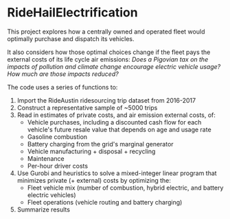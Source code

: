 # RideHailElectrification

This project explores how a centrally owned and operated fleet would optimally purchase and dispatch its vehicles. 

It also considers how those optimal choices change if the fleet pays the external costs of its life cycle air emissions: *Does a Pigovian tax on the impacts of pollution and climate change encourage electric vehicle usage? How much are those impacts reduced?*

The code uses a series of functions to:
1. Import the RideAustin ridesourcing trip dataset from 2016-2017
2. Construct a representative sample of ~5000 trips
3. Read in estimates of private costs, and air emission external costs, of:
    + Vehicle purchases, including a discounted cash flow for each vehicle's future resale value that depends on age and usage rate
    + Gasoline combustion
    + Battery charging from the grid's marginal generator
    + Vehicle manufacturing + disposal + recycling
    + Maintenance
    + Per-hour driver costs
4. Use Gurobi and heuristics to solve a mixed-integer linear program that minimizes private (+ external) costs by optimizing the:
    + Fleet vehicle mix (number of combustion, hybrid electric, and battery electric vehicles) 
    + Fleet operations (vehicle routing and battery charging) 
5. Summarize results
